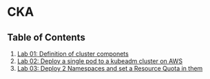 # CKA

## Table of Contents

1. [Lab 01: Definition of cluster componets](#lab-01)
2. [Lab 02: Deploy a single pod to a kubeadm cluster on AWS](#lab-02)
3. [Lab 03: Deploy 2 Namespaces and set a Resource Quota in them](#lab-03)
